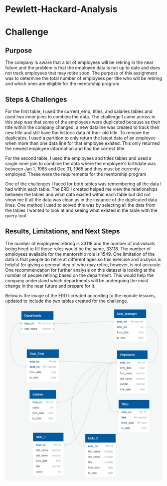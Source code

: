 # Pewlett-Hackard-Analysis
# Challenge

Purpose 
--
The company is aware that a lot of employees will be retiring in the near future and the problem is that the employee data is not up to date and does not track employees that may retire soon. The purpose of this assignment was to determine the total number of employees per title who will be retiring and which ones are eligible for the mentorship program.

Steps & Challenges
--
For the first table, I used the current_emp, titles, and salaries tables and used two inner joins to combine the data. The challenge I came across in this step was that some of the employees were duplicated because as their title within the company changed, a new dataline was created to track their new title and still have the historic data of their old title. To remove the duplicates, I used a partition to only return the latest data of an employee when more than one data line for that employee existed. This only returned the newest employee information and had the correct title.

For the second table, I used the employees and titles tables and used a single inner join to combine the data where the employee's birthdate was between Jan 1, 1965 and Dec 31, 1965 and they must be currently employed. These were the requirements for the mentorship program

One of the challenges I faced for both tables was remembering all the data I had within each table. The ERD I created helped me view the relationships between the tables and what data existed within each table but did not show me if all the data was clean as in the instance of the duplicated data lines. One method I used to solved this was by selecting all the data from the tables I wanted to look at and seeing what existed in the table with the query tool. 

Results, Limitations, and Next Steps
--
The number of employees retiring is 33118 and the number of individuals being hired to fill those roles would be the same, 33118. 
The number of employees available for the mentorship role is 1549.
One limitation of the data is that people do retire at different ages so this exercise and analysis is helpful for giving a general idea of who may retire, however, is not accurate. 
One recommendation for further analysis on this dataset is looking at the number of people retiring based on the department. This would help the company understand which departments will be undergoing the most change in the near future and prepare for it.

Below is the image of the ERD I created according to the module lessons, updated to include the two tables created for the challenge.
![](EmployeeDB.png)
